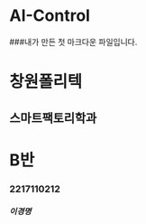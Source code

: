 # AI-Control

###내가 만든 첫 마크다운 파일입니다.

# 창원폴리텍


스마트팩토리학과
-------------
# B반
### 2217110212
##### 이경명

